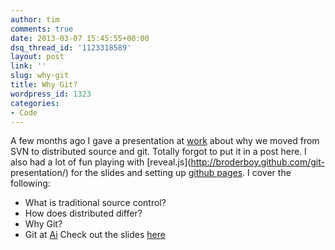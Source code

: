 ```yaml
---
author: tim
comments: true
date: 2013-03-07 15:45:55+00:00
dsq_thread_id: '1123318589'
layout: post
link: ''
slug: why-git
title: Why Git?
wordpress_id: 1323
categories:
- Code
---
```


A few months ago I gave a presentation at
[work](http://www.alexanderinteractive.com/) about why we moved from SVN to
distributed source and git. Totally forgot to put it in a post here. I also
had a lot of fun playing with [reveal.js](http://broderboy.github.com/git-
presentation/) for the slides and setting up [github
pages](http://pages.github.com/). I cover the following:

  * What is traditional source control?
  * How does distributed differ?
  * Why Git?
  * Git at [Ai](http://bit.ly/aiwork)
Check out the slides [here](http://broderboy.github.com/git-presentation/)